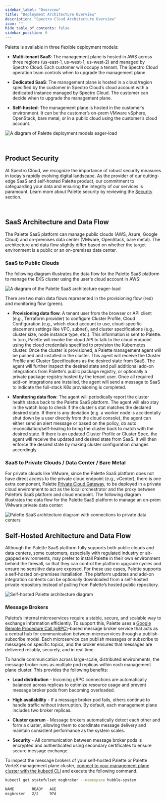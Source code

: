 ```yaml
---
sidebar_label: "Overview"
title: "Deployment Architecture Overview"
description: "Spectro Cloud Architecture Overview"
icon: ""
hide_table_of_contents: false
sidebar_position: 0
---
```


Palette is available in three flexible deployment models:

- **Multi-tenant SaaS**: The management plane is hosted in AWS across three regions (us-east-1, us-west-1, us-west-2)
  and managed by Spectro Cloud. Each customer will occupy a tenant. The Spectro Cloud operation team controls when to
  upgrade the management plane.

- **Dedicated SaaS**: The management plane is hosted in a cloud/region specified by the customer in Spectro Cloud’s
  cloud account with a dedicated instance managed by Spectro Cloud. The customer can decide when to upgrade the
  management plane.

- **Self-hosted**: The management plane is hosted in the customer’s environment. It can be the customer’s on-prem VMware
  vSphere, OpenStack, bare metal, or in a public cloud using the customer’s cloud account.

![A diagram of Palette deployment models eager-load](/architecture_architecture-overview-deployment-models.webp)

<br />

## Product Security

At Spectro Cloud, we recognize the importance of robust security measures in today's rapidly evolving digital landscape.
As the provider of our cutting-edge SaaS and self-hosted Palette product, our commitment to safeguarding your data and
ensuring the integrity of our services is paramount. Learn more about Palette security by reviewing the
[Security](../security/security.md) section.

<br />

## SaaS Architecture and Data Flow

The Palette SaaS platform can manage public clouds (AWS, Azure, Google Cloud) and on-premises data center (VMware,
OpenStack, bare metal). The architecture and data flow slightly differ based on whether the target environment is a
public or an on-premises data center.

### SaaS to Public Clouds

The following diagram illustrates the data flow for the Palette SaaS platform to manage the EKS cluster using the user's
cloud account in AWS:

![A diagram of the Palette SaaS architecture eager-load](/architecture_architecture-overview_saas.webp)

There are two main data flows represented in the provisioning flow (red) and monitoring flow (green).

- **Provisioning data flow**: A tenant user from the browser or API client (e.g., Terraform provider) to configure
  Cluster Profile, Cloud Configuration (e.g., which cloud account to use, cloud-specific placement settings like VPC,
  subnet), and cluster specifications (e.g., cluster size, node instance type, etc.). This information is sent to
  Palette. In turn, Palette will invoke the cloud API to talk to the cloud endpoint using the cloud credentials
  specified to provision the Kubernetes cluster. Once the cluster is provisioned, a Palette management agent will be
  pushed and installed in the cluster. This agent will receive the Cluster Profile and Cluster Specifications as the
  desired state from SaaS. The agent will further inspect the desired state and pull additional add-on integrations from
  Palette's public package registry, or optionally a private package registry hosted by the tenant user. Once all
  required add-on integrations are installed, the agent will send a message to SaaS to indicate the full-stack K8s
  provisioning is completed.

- **Monitoring data flow**: The agent will periodically report the cluster health status back to the Palette SaaS
  platform. The agent will also stay in the watch loop to check if the cluster's stat matches the declared desired
  state. If there is any deviation (e.g. a worker node is accidentally shut down by a user directly from the cloud
  console), the agent can either send an alert message or based on the policy, do auto reconciliation/self-healing to
  bring the cluster back to match with the desired state. If there is an updated Cluster Profile or Cluster Spec, the
  agent will receive the updated and desired state from SaaS. It will then enforce the desired state by making cluster
  configuration changes accordingly.

### SaaS to Private Clouds / Data Center / Bare Metal

For private clouds like VMware, since the Palette SaaS platform does not have direct access to the private cloud
endpoint (e.g., vCenter), there is one extra component, Palette
[Private Cloud Gateway](../clusters/pcg/architecture.md), to be deployed in a private cloud environment to act as the
local orchestrator and the proxy between Palette’s SaaS platform and cloud endpoint. The following diagram illustrates
the data flow for the Palette SaaS platform to manage an on-prem VMware private data center:

![Palette SaaS architecture diagram with connections to private data centers](/architecture_architecture-overview_on-prem.webp)

## Self-Hosted Architecture and Data Flow

Although the Palette SaaS platform fully supports both public clouds and data centers, some customers, especially with
regulated industry or air-gapped environments, may prefer to install Palette in their own environment behind the
firewall, so that they can control the platform upgrade cycles and ensure no sensitive data are exposed. For these use
cases, Palette supports a self-hosted on-premises installation. The platform updates and add-on integration contents can
be optionally downloaded from a self-hosted private repository instead of pulling from Palette’s hosted public
repository.

![Self-hosted Palette architecture diagram](/architecture_architecture-on-prem-detailed.webp)

### Message Brokers

Palette’s internal microservices require a stable, secure, and scalable way to exchange information efficiently. To support this, Palette uses a [Google Remote Procedure Call (gRPC)](https://grpc.io/)–based message broker service that acts as a central hub for communication between microservices through a publish-subscribe model. Each microservice can publish messages or subscribe to messages on specific topics, and the broker ensures that messages are delivered reliably, securely, and in real time.

To handle communication across large-scale, distributed environments, the message broker runs as multiple pod replicas
within each management plane cluster. This provides the following benefits:

- **Load distribution** - Incoming gRPC connections are automatically balanced across replicas to optimize resource
  usage and prevent message broker pods from becoming overloaded.

- **High availability** - If a message broker pod fails, others continue to handle traffic without interruption. By
  default, each management plane includes two broker replicas.

- **Cluster quorum** - Message brokers automatically detect each other and form a cluster, allowing them to coordinate
  message delivery and maintain consistent performance as the system scales.

- **Security** - All communication between message broker pods is encrypted and authenticated using secondary
  certificates to ensure secure message exchange.

To inspect the message brokers of your self-hosted Palette or Palette VerteX management plane cluster,
[connect to your management plane cluster with the kubectl CLI](../clusters/cluster-management/palette-webctl.md#access-cluster-with-cli)
and execute the following command.

```bash
kubectl get statefulset msgbroker --namespace hubble-system
```

```bash title="Example output" hideClipboard
NAME        READY   AGE
msgbroker   2/2     97d
```
